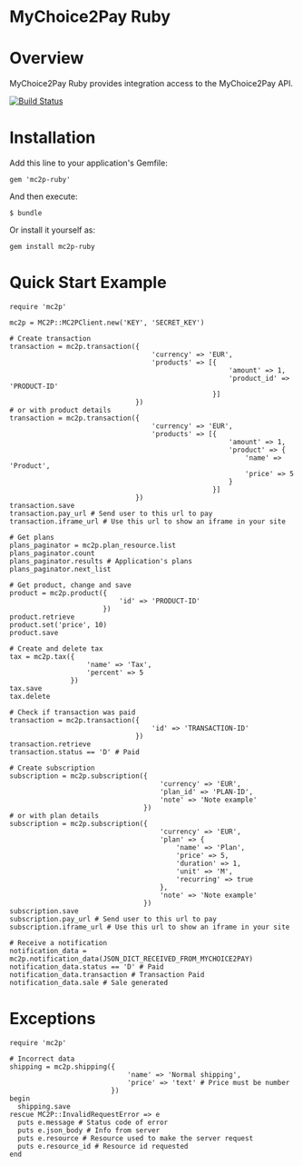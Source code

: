 # MyChoice2Pay Ruby


# Overview

MyChoice2Pay Ruby provides integration access to the MyChoice2Pay API.

[![Build Status](https://travis-ci.org/mc2p/mc2p-ruby.svg?branch=master)](https://travis-ci.org/mc2p/mc2p-ruby)

# Installation

Add this line to your application's Gemfile:

    gem 'mc2p-ruby'
    
And then execute:

    $ bundle

Or install it yourself as:

    gem install mc2p-ruby

# Quick Start Example

    require 'mc2p'
    
    mc2p = MC2P::MC2PClient.new('KEY', 'SECRET_KEY')
    
    # Create transaction
    transaction = mc2p.transaction({
                                       'currency' => 'EUR',
                                       'products' => [{
                                                          'amount' => 1,
                                                          'product_id' => 'PRODUCT-ID'
                                                      }]
                                   })
    # or with product details
    transaction = mc2p.transaction({
                                       'currency' => 'EUR',
                                       'products' => [{
                                                          'amount' => 1,
                                                          'product' => {
                                                              'name' => 'Product',
                                                              'price' => 5
                                                          }
                                                      }]
                                   })
    transaction.save
    transaction.pay_url # Send user to this url to pay
    transaction.iframe_url # Use this url to show an iframe in your site

    # Get plans
    plans_paginator = mc2p.plan_resource.list
    plans_paginator.count
    plans_paginator.results # Application's plans
    plans_paginator.next_list
    
    # Get product, change and save
    product = mc2p.product({
                               'id' => 'PRODUCT-ID'
                           })
    product.retrieve
    product.set('price', 10)
    product.save
    
    # Create and delete tax
    tax = mc2p.tax({
                       'name' => 'Tax',
                       'percent' => 5
                   })
    tax.save
    tax.delete
    
    # Check if transaction was paid
    transaction = mc2p.transaction({
                                       'id' => 'TRANSACTION-ID'
                                   })
    transaction.retrieve
    transaction.status == 'D' # Paid
    
    # Create subscription
    subscription = mc2p.subscription({
                                         'currency' => 'EUR',
                                         'plan_id' => 'PLAN-ID',
                                         'note' => 'Note example'
                                     })
    # or with plan details
    subscription = mc2p.subscription({
                                         'currency' => 'EUR',
                                         'plan' => {
                                             'name' => 'Plan',
                                             'price' => 5,
                                             'duration' => 1,
                                             'unit' => 'M',
                                             'recurring' => true
                                         },
                                         'note' => 'Note example'
                                     })
    subscription.save
    subscription.pay_url # Send user to this url to pay
    subscription.iframe_url # Use this url to show an iframe in your site

    # Receive a notification
    notification_data = mc2p.notification_data(JSON_DICT_RECEIVED_FROM_MYCHOICE2PAY)
    notification_data.status == 'D' # Paid
    notification_data.transaction # Transaction Paid
    notification_data.sale # Sale generated

# Exceptions
    
    require 'mc2p'
    
    # Incorrect data
    shipping = mc2p.shipping({
                                 'name' => 'Normal shipping',
                                 'price' => 'text' # Price must be number
                             })
    begin
      shipping.save
    rescue MC2P::InvalidRequestError => e
      puts e.message # Status code of error
      puts e.json_body # Info from server
      puts e.resource # Resource used to make the server request
      puts e.resource_id # Resource id requested
    end

